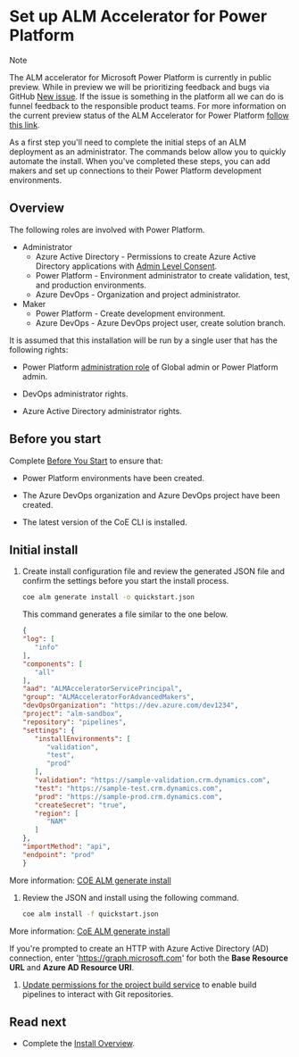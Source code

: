 # Set up ALM Accelerator for Power Platform

> [!NOTE]
> The ALM accelerator for Microsoft Power Platform is currently in public preview. While in preview we will be prioritizing feedback and bugs via GitHub [New issue](https://github.com/microsoft/coe-starter-kit/labels/alm-accelerator). If the issue is something in the platform all we can do is funnel feedback to the responsible product teams. For more information on the current preview status of the ALM Accelerator for Power Platform [follow this link](https://github.com/microsoft/coe-starter-kit/blob/main/CenterofExcellenceALMAccelerator/PREVIEW.md).

As a first step you'll need to complete the initial steps of an ALM deployment as an administrator. The commands below allow you to quickly automate the install. When you've completed these steps, you can add makers and set up connections to their Power Platform development environments.

## Overview

The following roles are involved with Power Platform.

- Administrator
  - Azure Active Directory - Permissions to create Azure Active Directory applications with [Admin Level Consent](/azure/active-directory/manage-apps/grant-admin-consent).
  - Power Platform - Environment administrator to create validation, test, and production environments.
  - Azure DevOps - Organization and project administrator.
- Maker
  - Power Platform - Create development environment.
  - Azure DevOps - Azure DevOps project user, create solution branch.

It is assumed that this installation will be run by a single user that has the following rights:

- Power Platform [administration role](/microsoft-365/admin/add-users/about-admin-roles) of Global admin or Power Platform admin.

- DevOps administrator rights.

- Azure Active Directory administrator rights.

## Before you start

Complete [Before You Start](./before-you-start.md) to ensure that:

- Power Platform environments have been created.

- The Azure DevOps organization and Azure DevOps project have been created.

- The latest version of the CoE CLI is installed.

## Initial install

1. Create install configuration file and review the generated JSON file and confirm the settings before you start the install process.

   ```bash
   coe alm generate install -o quickstart.json
   ```

   This command generates a file similar to the one below.

   ```json
   {
   "log": [
      "info"
   ],
   "components": [
      "all"
   ],
   "aad": "ALMAcceleratorServicePrincipal",
   "group": "ALMAcceleratorForAdvancedMakers",
   "devOpsOrganization": "https://dev.azure.com/dev1234",
   "project": "alm-sandbox",
   "repository": "pipelines",
   "settings": {
      "installEnvironments": [
         "validation",
         "test",
         "prod"
      ],
      "validation": "https://sample-validation.crm.dynamics.com",
      "test": "https://sample-test.crm.dynamics.com",
      "prod": "https://sample-prod.crm.dynamics.com",
      "createSecret": "true",
      "region": [
         "NAM"
      ]
   },
   "importMethod": "api",
   "endpoint": "prod"
   }
   ```

More information: [COE ALM generate install](https://aka.ms/coe-cli/help/alm/install)

1. Review the JSON and install using the following command.

   ```bash
   coe alm install -f quickstart.json
   ```

More information: [CoE ALM generate install](https://aka.ms/coe-cli/help/alm/install)

If you're prompted to create an HTTP with Azure Active Directory (AD) connection, enter 'https://graph.microsoft.com' for both the **Base Resource URL** and **Azure AD Resource URI**.

1. [Update permissions for the project build service](../../setup-almacceleratorpowerplatform.md#update-permissions-for-the-project-build-service) to enable build pipelines to interact with Git repositories.

## Read next

- Complete the [Install Overview](./overview.md#install-overview).